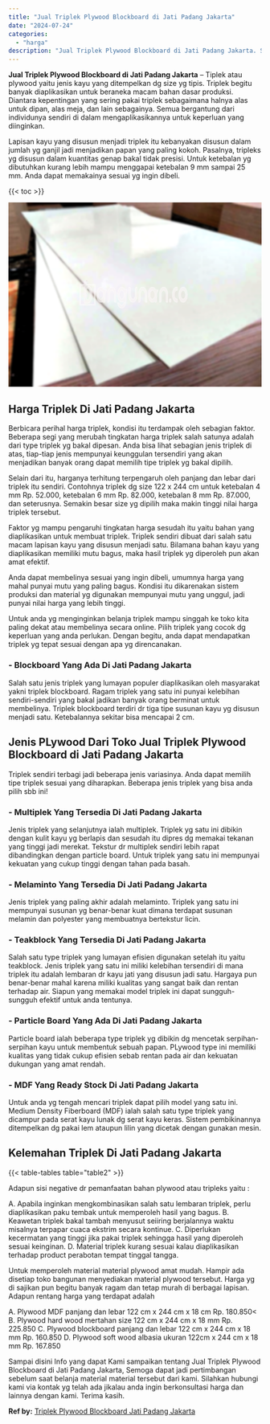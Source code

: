 ```yaml
---
title: "Jual Triplek Plywood Blockboard di Jati Padang Jakarta"
date: "2024-07-24"
categories: 
  - "harga"
description: "Jual Triplek Plywood Blockboard di Jati Padang Jakarta. Sampai disini Info yang dapat Kami sampaikan tentang Jual Triplek Plywood Blockboard di Jati Padang J..."
---
```


**Jual Triplek Plywood Blockboard di Jati Padang Jakarta** – Tiplek atau plywood yaitu jenis kayu yang ditempelkan dg size yg tipis. Triplek begitu banyak diaplikasikan untuk beraneka macam bahan dasar produksi. Diantara kepentingan yang sering pakai triplek sebagaimana halnya alas untuk dipan, alas meja, dan lain sebagainya. Semua bergantung dari individunya sendiri di dalam mengaplikasikannya untuk keperluan yang diinginkan.

Lapisan kayu yang disusun menjadi triplek itu kebanyakan disusun dalam jumlah yg ganjil jadi menjadikan papan yang paling kokoh. Pasalnya, tripleks yg disusun dalam kuantitas genap bakal tidak presisi. Untuk ketebalan yg dibutuhkan kurang lebih mampu menggapai ketebalan 9 mm sampai 25 mm. Anda dapat memakainya sesuai yg ingin dibeli.

{{< toc >}}

![Jual Triplek Plywood Blockboard di Jati Padang Jakarta](/images/jual-triplek-murah-43.png)

## Harga Triplek Di Jati Padang Jakarta

Berbicara perihal harga triplek, kondisi itu terdampak oleh sebagian faktor. Beberapa segi yang merubah tingkatan harga triplek salah satunya adalah dari type triplek yg bakal dipesan. Anda bisa lihat sebagian jenis triplek di atas, tiap-tiap jenis mempunyai keunggulan tersendiri yang akan menjadikan banyak orang dapat memilih tipe triplek yg bakal dipilih.

Selain dari itu, harganya terhitung terpengaruh oleh panjang dan lebar dari triplek itu sendiri. Contohnya triplek dg size 122 x 244 cm untuk ketebalan 4 mm Rp. 52.000, ketebalan 6 mm Rp. 82.000, ketebalan 8 mm Rp. 87.000, dan seterusnya. Semakin besar size yg dipilih maka makin tinggi nilai harga triplek tersebut.

Faktor yg mampu pengaruhi tingkatan harga sesudah itu yaitu bahan yang diaplikasikan untuk membuat triplek. Triplek sendiri dibuat dari salah satu macam lapisan kayu yang disusun menjadi satu. Bilamana bahan kayu yang diaplikasikan memiliki mutu bagus, maka hasil triplek yg diperoleh pun akan amat efektif.

Anda dapat membelinya sesuai yang ingin dibeli, umumnya harga yang mahal punyai mutu yang paling bagus. Kondisi itu dikarenakan sistem produksi dan material yg digunakan mempunyai mutu yang unggul, jadi punyai nilai harga yang lebih tinggi.

Untuk anda yg menginginkan belanja triplek mampu singgah ke toko kita paling dekat atau membelinya secara online. Pilih triplek yang cocok dg keperluan yang anda perlukan. Dengan begitu, anda dapat mendapatkan triplek yg tepat sesuai dengan apa yg direncanakan.

### \- Blockboard Yang Ada Di Jati Padang Jakarta

Salah satu jenis triplek yang lumayan populer diaplikasikan oleh masyarakat yakni triplek blockboard. Ragam triplek yang satu ini punyai kelebihan sendiri-sendiri yang bakal jadikan banyak orang berminat untuk membelinya. Triplek blockboard terdiri dr tiga tipe susunan kayu yg disusun menjadi satu. Ketebalannya sekitar bisa mencapai 2 cm.

## Jenis PLywood Dari Toko Jual Triplek Plywood Blockboard di Jati Padang Jakarta

Triplek sendiri terbagi jadi beberapa jenis variasinya. Anda dapat memilih tipe triplek sesuai yang diharapkan. Beberapa jenis triplek yang bisa anda pilih sbb ini!

### \- Multiplek Yang Tersedia Di Jati Padang Jakarta

Jenis triplek yang selanjutnya ialah multiplek. Triplek yg satu ini dibikin dengan kulit kayu yg berlapis dan sesudah itu dipres dg memakai tekanan yang tinggi jadi merekat. Tekstur dr multiplek sendiri lebih rapat dibandingkan dengan particle board. Untuk triplek yang satu ini mempunyai kekuatan yang cukup tinggi dengan tahan pada basah.

### \- Melaminto Yang Tersedia Di Jati Padang Jakarta

Jenis triplek yang paling akhir adalah melaminto. Triplek yang satu ini mempunyai susunan yg benar-benar kuat dimana terdapat susunan melamin dan polyester yang membuatnya bertekstur licin.

### \- Teakblock Yang Tersedia Di Jati Padang Jakarta

Salah satu type triplek yang lumayan efisien digunakan setelah itu yaitu teakblock. Jenis triplek yang satu ini miliki kelebihan tersendiri di mana triplek itu adalah lembaran dr kayu jati yang disusun jadi satu. Hargaya pun benar-benar mahal karena miliki kualitas yang sangat baik dan rentan terhadap air. Siapun yang memakai model triplek ini dapat sungguh-sungguh efektif untuk anda tentunya.

### \- Particle Board Yang Ada Di Jati Padang Jakarta

Particle board ialah beberapa type triplek yg dibikin dg mencetak serpihan-serpihan kayu untuk membentuk sebuah papan. PLywood type ini memiliki kualitas yang tidak cukup efisien sebab rentan pada air dan kekuatan dukungan yang amat rendah.

### \- MDF Yang Ready Stock Di Jati Padang Jakarta

Untuk anda yg tengah mencari triplek dapat pilih model yang satu ini. Medium Density Fiberboard (MDF) ialah salah satu type triplek yang dicampur pada serat kayu lunak dg serat kayu keras. Sistem pembikinannya ditempelkan dg pakai lem ataupun lilin yang dicetak dengan gunakan mesin.

## Kelemahan Triplek Di Jati Padang Jakarta

{{< table-tables table="table2" >}}

Adapun sisi negative dr pemanfaatan bahan plywood atau tripleks yaitu :

A. Apabila inginkan mengkombinasikan salah satu lembaran triplek, perlu diaplikasikan paku tembak untuk memperoleh hasil yang bagus. B. Keawetan triplek bakal tambah menyusut seiiring berjalannya waktu misalnya terpapar cuaca ekstrim secara kontinue. C. Diperlukan kecermatan yang tinggi jika pakai triplek sehingga hasil yang diperoleh sesuai keinginan. D. Material triplek kurang sesuai kalau diaplikasikan terhadap product perabotan tempat tinggal tangga.

Untuk memperoleh material material plywood amat mudah. Hampir ada disetiap toko bangunan menyediakan material plywood tersebut. Harga yg di sajikan pun begitu banyak ragam dan tetap murah di berbagai lapisan. Adapun rentang harga yang terdapat adalah

A. Plywood MDF panjang dan lebar 122 cm x 244 cm x 18 cm Rp. 180.850< B. Plywood hard wood mertahan size 122 cm x 244 cm x 18 mm Rp. 225.850 C. Plywood blockboard panjang dan lebar 122 cm x 244 cm x 18 mm Rp. 160.850 D. Plywood soft wood albasia ukuran 122cm x 244 cm x 18 mm Rp. 167.850

Sampai disini Info yang dapat Kami sampaikan tentang Jual Triplek Plywood Blockboard di Jati Padang Jakarta, Semoga dapat jadi pertimbangan sebelum saat belanja material material tersebut dari kami. Silahkan hubungi kami via kontak yg telah ada jikalau anda ingin berkonsultasi harga dan lainnya dengan kami. Terima kasih.

**Ref by:** [Triplek Plywood Blockboard Jati Padang Jakarta](https://id.wikipedia.org/wiki/Triplek)

